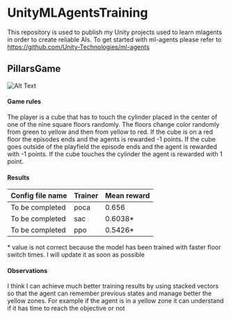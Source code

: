# UnityMLAgentsTraining
This repository is used to publish my Unity projects used to learn mlagents in order to create reliable AIs. To get started with ml-agents please refer to https://github.com/Unity-Technologies/ml-agents

## PillarsGame
![Alt Text](https://media.giphy.com/media/PlvCwjLVA9LCSfcQOU/giphy.gif?cid=790b7611999c32a417a73b425a2083f81cfb6a587a13b281&rid=giphy.gif&ct=g)
#### Game rules
The player is a cube that has to touch the cylinder placed in the center of one of the nine square floors randomly. The floors change color randomly from green to yellow and then from yellow to red. If the cube is on a red floor the episodes ends and the agents is rewarded -1 points. If the cube goes outside of the playfield the episode ends and the agent is rewarded with -1 points. If the cube touches the cylinder the agent is rewarded with 1 point.
#### Results
Config file name | Trainer | Mean reward
---------------- | ------- | ------------------------
To be completed | poca | 0.656
To be completed | sac  | 0.6038*
To be completed | ppo  | 0.5426*

\* value is not correct because the model has been trained with faster floor switch times. I will update it as soon as possible

#### Observations
I think I can achieve much better training results by using stacked vectors so that the agent can remember previous states and manage better the yellow zones. For example if the agent is in a yellow zone it can understand if it has time to reach the objective or not
